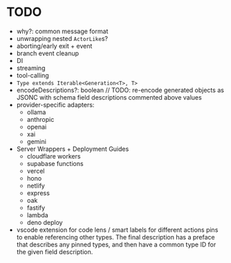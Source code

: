 # TODO

- why?: common message format
- unwrapping nested `ActorLike`s?
- aborting/early exit + event
- branch event cleanup
- DI
- streaming
- tool-calling
- `Type extends Iterable<Generation<T>, T>`
- encodeDescriptions?: boolean // TODO: re-encode generated objects as JSONC
  with schema field descriptions commented above values
- provider-specific adapters:
  - ollama
  - anthropic
  - openai
  - xai
  - gemini
- Server Wrappers + Deployment Guides
  - cloudflare workers
  - supabase functions
  - vercel
  - hono
  - netlify
  - express
  - oak
  - fastify
  - lambda
  - deno deploy
- vscode extension for code lens / smart labels for different actions pins to
  enable referencing other types. The final description has a preface that
  describes any pinned types, and then have a common type ID for the given field
  description.

